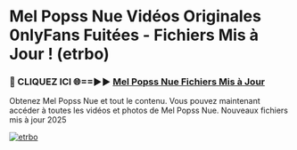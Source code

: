 # Mel Popss Nue Vidéos Originales 0nlyFans Fuitées - Fichiers Mis à Jour ! (etrbo)

<h3>🔴 CLIQUEZ ICI 🌐==►► <a href="https://tinyurl.com/2pmr4ezf" rel="nofollow">Mel Popss Nue Fichiers Mis à Jour</a></h3>

Obtenez Mel Popss Nue et tout le contenu. Vous pouvez maintenant accéder à toutes les vidéos et photos de Mel Popss Nue. Nouveaux fichiers mis à jour 2025

[![etrbo](https://i.imgur.com/6SNvagu.gif)](https://tinyurl.com/2pmr4ezf)
